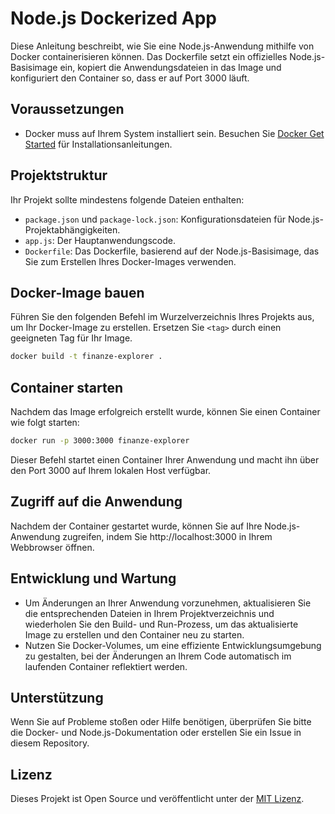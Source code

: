 # Node.js Dockerized App

Diese Anleitung beschreibt, wie Sie eine Node.js-Anwendung mithilfe von Docker containerisieren können. Das Dockerfile setzt ein offizielles Node.js-Basisimage ein, kopiert die Anwendungsdateien in das Image und konfiguriert den Container so, dass er auf Port 3000 läuft.

## Voraussetzungen

- Docker muss auf Ihrem System installiert sein. Besuchen Sie [Docker Get Started](https://www.docker.com/get-started) für Installationsanleitungen.

## Projektstruktur

Ihr Projekt sollte mindestens folgende Dateien enthalten:

- `package.json` und `package-lock.json`: Konfigurationsdateien für Node.js-Projektabhängigkeiten.
- `app.js`: Der Hauptanwendungscode.
- `Dockerfile`: Das Dockerfile, basierend auf der Node.js-Basisimage, das Sie zum Erstellen Ihres Docker-Images verwenden.

## Docker-Image bauen

Führen Sie den folgenden Befehl im Wurzelverzeichnis Ihres Projekts aus, um Ihr Docker-Image zu erstellen. Ersetzen Sie `<tag>` durch einen geeigneten Tag für Ihr Image.

```bash
docker build -t finanze-explorer .
```

## Container starten

Nachdem das Image erfolgreich erstellt wurde, können Sie einen Container wie folgt starten:

```bash
docker run -p 3000:3000 finanze-explorer
```

Dieser Befehl startet einen Container Ihrer Anwendung und macht ihn über den Port 3000 auf Ihrem lokalen Host verfügbar.


## Zugriff auf die Anwendung

Nachdem der Container gestartet wurde, können Sie auf Ihre Node.js-Anwendung zugreifen, indem Sie http://localhost:3000 in Ihrem Webbrowser öffnen.


## Entwicklung und Wartung

- Um Änderungen an Ihrer Anwendung vorzunehmen, aktualisieren Sie die entsprechenden Dateien in Ihrem Projektverzeichnis und wiederholen Sie den Build- und Run-Prozess, um das aktualisierte Image zu erstellen und den Container neu zu starten.
- Nutzen Sie Docker-Volumes, um eine effiziente Entwicklungsumgebung zu gestalten, bei der Änderungen an Ihrem Code automatisch im laufenden Container reflektiert werden.


## Unterstützung

Wenn Sie auf Probleme stoßen oder Hilfe benötigen, überprüfen Sie bitte die Docker- und Node.js-Dokumentation oder erstellen Sie ein Issue in diesem Repository.


## Lizenz

Dieses Projekt ist Open Source und veröffentlicht unter der [MIT Lizenz](https://opensource.org/licenses/MIT).


